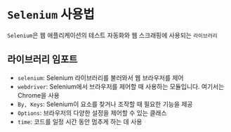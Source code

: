 # `Selenium` 사용법
`Selenium`은 웹 애플리케이션의 테스트 자동화와 웹 스크래핑에 사용되는 `라이브러리`

## 라이브러리 임포트
- `selenium`: Selenium 라이브러리를 불러와서 웹 브라우저를 제어
- `webdriver`: Selenium에서 브라우저를 제어할 때 사용하는 모듈입니다. 여기서는 Chrome을 사용
- `By, Keys`: Selenium이 요소를 찾거나 조작할 때 필요한 기능을 제공
- `Options`: 브라우저의 다양한 설정을 제어할 수 있는 클래스
- `time`: 코드를 일정 시간 동안 멈추게 하는 데 사용